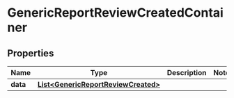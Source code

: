 

# GenericReportReviewCreatedContainer


## Properties

| Name | Type | Description | Notes |
|------------ | ------------- | ------------- | -------------|
|**data** | [**List&lt;GenericReportReviewCreated&gt;**](GenericReportReviewCreated.md) |  |  |



